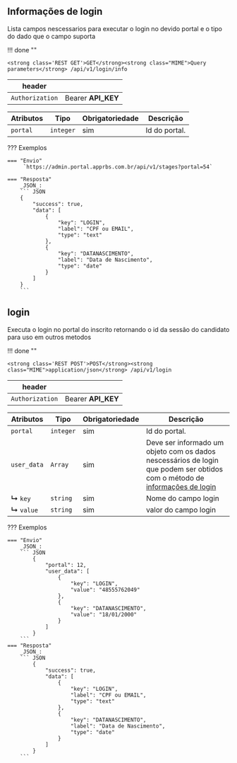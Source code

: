 ## Informações de login

Lista campos nescessarios para executar o login no devido portal e o tipo do dado que o campo suporta

!!! done ""
    
    <strong class='REST GET'>GET</strong><strong class="MIME">Query parameters</strong> /api/v1/login/info

| header | | 
| --- | --- |
| `Authorization` | Bearer <strong> API_KEY </strong>  |

| Atributos | Tipo | Obrigatoriedade | Descrição | 
| --- | --- | --- | --- |
| `portal` | `integer` | sim | Id do portal. |


??? Exemplos

    === "Envio"
         `https://admin.portal.apprbs.com.br/api/v1/stages?portal=54`

    === "Resposta"
        _JSON_:
        ``` JSON
        {
            "success": true,
            "data": [
                {
                    "key": "LOGIN",
                    "label": "CPF ou EMAIL",
                    "type": "text"
                },
                {
                    "key": "DATANASCIMENTO",
                    "label": "Data de Nascimento",
                    "type": "date"
                }
            ]
        }
        ```

## login

Executa o login no portal do inscrito retornando o id da sessão do candidato para uso em outros metodos

!!! done ""
    
    <strong class='REST POST'>POST</strong><strong class="MIME">application/json</strong> /api/v1/login

| header | | 
| --- | --- |
| `Authorization` | Bearer <strong> API_KEY </strong>  |

| Atributos | Tipo | Obrigatoriedade | Descrição | 
| --- | --- | --- | --- |
| `portal` | `integer` | sim | Id do portal. |
| `user_data` | `Array` | sim | Deve ser informado um objeto com os dados nescessários de login que podem ser obtidos com o método de [informações de login](/api_im/login/#informacoes-de-login) |
| **↳** `key` | `string` | sim | Nome do campo login |
| **↳** `value` | `string` | sim | valor do campo login |


??? Exemplos

    === "Envio"
        _JSON_:
        ``` JSON
            {
                "portal": 12,
                "user_data": [
                    {
                        "key": "LOGIN",
                        "value": "48555762049"
                    },
                    {
                        "key": "DATANASCIMENTO",
                        "value": "18/01/2000"
                    }
                ]
            }
        ```
    === "Resposta"
        _JSON_:
        ``` JSON
            {
                "success": true,
                "data": [
                    {
                        "key": "LOGIN",
                        "label": "CPF ou EMAIL",
                        "type": "text"
                    },
                    {
                        "key": "DATANASCIMENTO",
                        "label": "Data de Nascimento",
                        "type": "date"
                    }
                ]
            }
        ```